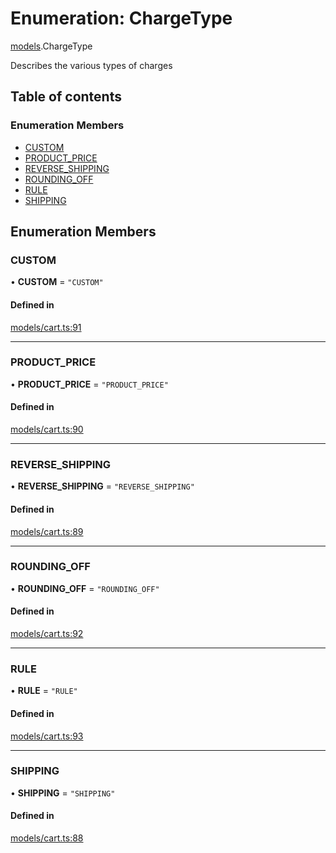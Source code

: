 # Enumeration: ChargeType

[models](../wiki/models).ChargeType

Describes the various types of charges

## Table of contents

### Enumeration Members

- [CUSTOM](../wiki/models.ChargeType#custom)
- [PRODUCT\_PRICE](../wiki/models.ChargeType#product_price)
- [REVERSE\_SHIPPING](../wiki/models.ChargeType#reverse_shipping)
- [ROUNDING\_OFF](../wiki/models.ChargeType#rounding_off)
- [RULE](../wiki/models.ChargeType#rule)
- [SHIPPING](../wiki/models.ChargeType#shipping)

## Enumeration Members

### CUSTOM

• **CUSTOM** = ``"CUSTOM"``

#### Defined in

[models/cart.ts:91](https://gitlab.com/baliganikhil/blackmirror-sdk/-/blob/349365c/src/models/cart.ts#L91)

___

### PRODUCT\_PRICE

• **PRODUCT\_PRICE** = ``"PRODUCT_PRICE"``

#### Defined in

[models/cart.ts:90](https://gitlab.com/baliganikhil/blackmirror-sdk/-/blob/349365c/src/models/cart.ts#L90)

___

### REVERSE\_SHIPPING

• **REVERSE\_SHIPPING** = ``"REVERSE_SHIPPING"``

#### Defined in

[models/cart.ts:89](https://gitlab.com/baliganikhil/blackmirror-sdk/-/blob/349365c/src/models/cart.ts#L89)

___

### ROUNDING\_OFF

• **ROUNDING\_OFF** = ``"ROUNDING_OFF"``

#### Defined in

[models/cart.ts:92](https://gitlab.com/baliganikhil/blackmirror-sdk/-/blob/349365c/src/models/cart.ts#L92)

___

### RULE

• **RULE** = ``"RULE"``

#### Defined in

[models/cart.ts:93](https://gitlab.com/baliganikhil/blackmirror-sdk/-/blob/349365c/src/models/cart.ts#L93)

___

### SHIPPING

• **SHIPPING** = ``"SHIPPING"``

#### Defined in

[models/cart.ts:88](https://gitlab.com/baliganikhil/blackmirror-sdk/-/blob/349365c/src/models/cart.ts#L88)
